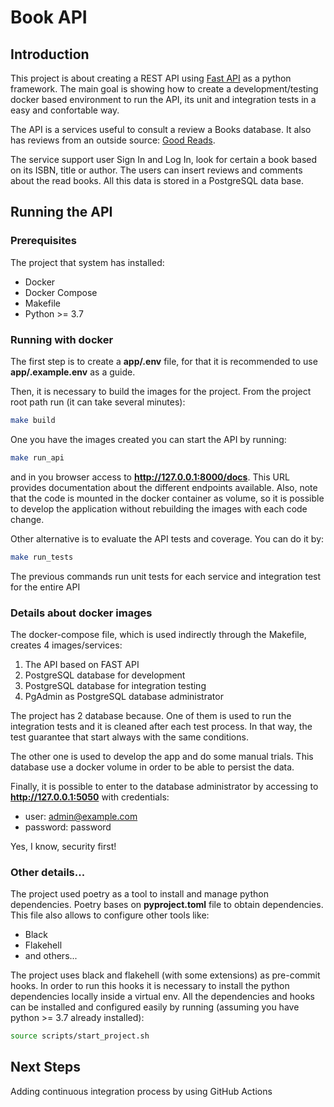 # Book API

## Introduction

This project is about creating a REST API using [Fast API](https://fastapi.tiangolo.com) 
as a python framework. The main goal is showing how to create a development/testing docker 
based environment to run the API, its unit and integration tests in a easy and confortable way.

The API is a services useful to consult a review a Books database. It also has reviews
from an outside source: [Good Reads](https://www.goodreads.com).

The service support user Sign In and Log In, look for certain a book based on its ISBN,
title or author. The users can insert reviews and comments about the read books. All 
this data is stored in a PostgreSQL data base.


## Running the API
### Prerequisites
The project that system has installed:
  * Docker
  * Docker Compose
  * Makefile
  * Python >= 3.7

### Running with docker
The first step is to create a **app/.env** file, for that it is recommended to use
**app/.example.env** as a guide.

Then, it is necessary to build the images for the project. From the project root 
path run (it can take several minutes):

```bash
make build
```

One you have the images created you can start the API by running:

```bash
make run_api
```

and in you browser access to **http://127.0.0.1:8000/docs**. This URL provides
documentation about the different endpoints available. Also, note that the code is 
mounted in the docker container as volume, so it is possible to develop the 
application without rebuilding the images with each code change.

Other alternative is to evaluate the API tests and coverage. You can do it by:

```bash
make run_tests
```

The previous commands run unit tests for each service and integration test for the 
entire API

### Details about docker images
The docker-compose file, which is used indirectly through the Makefile, creates 4 
images/services:
  1. The API based on FAST API
  1. PostgreSQL database for development
  1. PostgreSQL database for integration testing
  1. PgAdmin as PostgreSQL database administrator

The project has 2 database because. One of them is used to run the integration tests 
and it is cleaned after each test process. In that way, the test guarantee that start 
always with the same conditions.

The other one is used to develop the app and do some manual trials. This database
use a docker volume in order to be able to persist the data.

Finally, it is possible to enter to the database administrator by accessing to 
**http://127.0.0.1:5050** with credentials:
  * user: admin@example.com
  * password: password

Yes, I know, security first!

### Other details...
The project used poetry as a tool to install and manage python dependencies. Poetry 
bases on **pyproject.toml** file to obtain dependencies. This file also allows 
to configure other tools like:
  * Black
  * Flakehell
  * and others...

The project uses black and flakehell (with some extensions) as pre-commit hooks. In order to run 
this hooks it is necessary to install the python dependencies locally inside a virtual env. 
All the dependencies and hooks can be installed and configured easily by running 
(assuming you have python >= 3.7 already installed):

```bash
source scripts/start_project.sh
```

## Next Steps
Adding continuous integration process by using GitHub Actions
